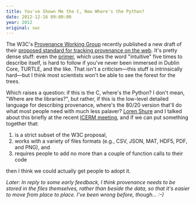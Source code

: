 ```yaml
---
title: You've Shown Me the C, Now Where's the Python?
date: 2012-12-16 09:00:00
year: 2012
original: swc
---
```

<p>The W3C's <a href="http://www.w3.org/2011/prov/wiki/Main_Page">Provenance Working Group</a> recently published a new draft of their <a href="http://www.w3.org/blog/SW/2012/12/12/a-major-release-of-prov/">proposed standard for tracking provenance on the web</a>.  It's pretty dense stuff: even the <a href="http://www.w3.org/TR/2012/WD-prov-primer-20121211/">primer</a>, which uses the word "intuitive" five times to describe itself, is hard to follow if you've never been immersed in Dublin Core, TURTLE, and the like.  That isn't a criticism&mdash;this stuff is intrinsically hard&mdash;but I think most scientists won't be able to see the forest for the trees.</p>
<p>Which raises a question: if this is the C, where's the Python?  I don't mean, "Where are the libraries?", but rather, if this is the low-level detailed language for describing provenance, where's the 80/20 version that'll do what most people need with much less palaver?  <a href="http://blogs.mathworks.com/loren/">Loren Shure</a> and I talked about this briefly at the recent <a href="http://icerm.brown.edu/tw12-5-rcem">ICERM meeting</a>, and if we can put something together that:</p>
<ol>
  <li>is a strict subset of the W3C proposal,</li>
  <li>works with a variety of files formats (e.g., CSV, JSON, MAT, HDF5, PDF, and PNG), and</li>
  <li>requires people to add no more than a couple of function calls to their code</li>
</ol>
<p>then I think we could actually get people to adopt it.</p>
<p><em>Later: In reply to some early feedback, I think provenance needs to be stored in the files themselves, rather than beside the data, so that it's easier to move from place to place.  I've been wrong before, though... :-)</em></p>
